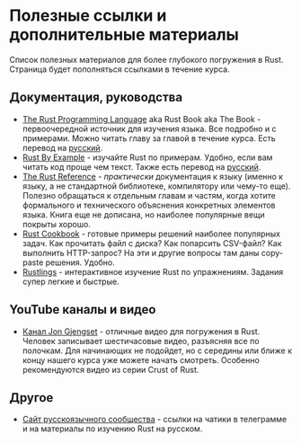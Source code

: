 # Полезные ссылки и дополнительные материалы

Список полезных материалов для более глубокого погружения в Rust.
Страница будет пополняться ссылками в течение курса.

## Документация, руководства

- [The Rust Programming Language](https://doc.rust-lang.org/stable/book/) aka Rust Book aka The Book - первоочередной источник для изучения языка.
Все подробно и с примерами.
Можно читать главу за главой в течение курса.
Есть перевод на [русский](https://doc.rust-lang.ru/book/).
- [Rust By Example](https://doc.rust-lang.org/stable/rust-by-example/) - изучайте Rust по примерам.
Удобно, если вам читать код проще чем текст.
Также есть перевод на [русский](https://doc.rust-lang.ru/stable/rust-by-example/).
- [The Rust Reference](https://doc.rust-lang.org/stable/reference/) - _практически_ документация к языку (именно к языку, а не стандартной библиотеке, компилятору или чему-то еще).
Полезно обращаться к отдельным главам и частям, когда хотите формального и технического объяснения конкретных элементов языка.
Книга еще не дописана, но наиболее популярные вещи покрыты хорошо.
- [Rust Cookbook](https://rust-lang-nursery.github.io/rust-cookbook) - готовые примеры решений наиболее популярных задач.
Как прочитать файл с диска? Как попарсить CSV-файл? Как выполнить HTTP-запрос?
На эти и другие вопросы там даны copy-paste решения.
Удобно.
- [Rustlings](https://github.com/rust-lang/rustlings) - интерактивное изучение Rust по упражнениям. Задания супер легкие и быстрые.

## YouTube каналы и видео

- [Канал Jon Gjengset](https://www.youtube.com/c/JonGjengset/featured) - отличные видео для погружения в Rust.
Человек записывает шестичасовые видео, разъясняя все по полочкам.
Для начинающих не подойдет, но с середины или ближе к концу нашего курса уже можете начать смотреть.
Особенно рекомендуются видео из серии Crust of Rust.

## Другое

- [Сайт русскоязычного сообщества](https://rust-lang.ru/) - ссылки на чатики в телеграмме и на материалы по изучению Rust на русском.
